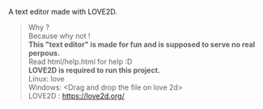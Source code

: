 A text editor made with LOVE2D.
>Why ?<br>
>Because why not !<br>
**This "text editor" is made for fun and is supposed to serve no real perpous.**<br>
Read html/help.html for help :D<br>
**LOVE2D is required to run this project.**<br>
Linux: love <path to folder><br>
Windows: <Drag and drop the file on love 2d><br>
LOVE2D : https://love2d.org/
